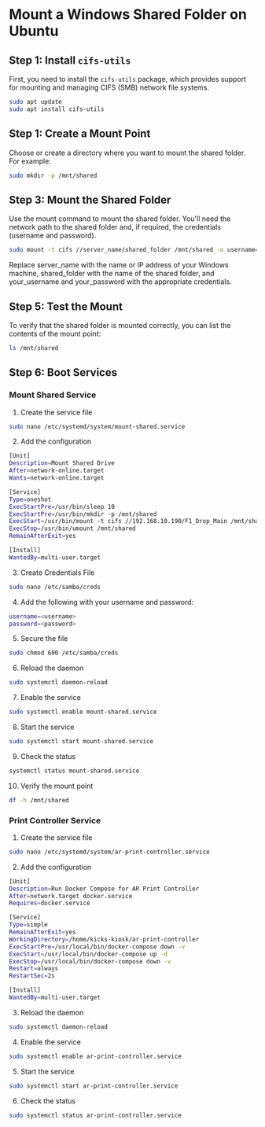 # Mount a Windows Shared Folder on Ubuntu

## Step 1: Install `cifs-utils`

First, you need to install the `cifs-utils` package, which provides support for mounting and managing CIFS (SMB) network file systems.

```bash
sudo apt update
sudo apt install cifs-utils
```

## Step 1: Create a Mount Point
Choose or create a directory where you want to mount the shared folder. For example:

```bash
sudo mkdir -p /mnt/shared
```

## Step 3: Mount the Shared Folder
Use the mount command to mount the shared folder. You'll need the network path to the shared folder and, if required, the credentials (username and password).

```bash
sudo mount -t cifs //server_name/shared_folder /mnt/shared -o username=your_username,password=your_password
```
Replace server_name with the name or IP address of your Windows machine, shared_folder with the name of the shared folder, and your_username and your_password with the appropriate credentials.

## Step 5: Test the Mount
To verify that the shared folder is mounted correctly, you can list the contents of the mount point:

```bash
ls /mnt/shared
```

## Step 6: Boot Services
### Mount Shared Service
1. Create the service file

```bash
sudo nano /etc/systemd/system/mount-shared.service
```

2. Add the configuration
```bash
[Unit]
Description=Mount Shared Drive
After=network-online.target
Wants=network-online.target

[Service]
Type=oneshot
ExecStartPre=/usr/bin/sleep 10
ExecStartPre=/usr/bin/mkdir -p /mnt/shared
ExecStart=/usr/bin/mount -t cifs //192.168.10.190/F1_Drop_Main /mnt/shared -o credentials=/etc/samba/creds,uid=1000,gid=1000,iocharset=utf8,vers=3.0 --verbose
ExecStop=/usr/bin/umount /mnt/shared
RemainAfterExit=yes

[Install]
WantedBy=multi-user.target
```

3. Create Credentials File
```bash
sudo nano /etc/samba/creds
```

4. Add the following with your username and password:
```bash
username=<username>
password=<password>
```

5. Secure the file
```bash
sudo chmod 600 /etc/samba/creds
```

6. Reload the daemon

```bash
sudo systemctl daemon-reload
```

7. Enable the service

```bash
sudo systemctl enable mount-shared.service
```

8. Start the service

```bash
sudo systemctl start mount-shared.service
```

9. Check the status
```bash
systemctl status mount-shared.service
```

10. Verify the mount point
```bash
df -h /mnt/shared
```



### Print Controller Service
1. Create the service file

```bash
sudo nano /etc/systemd/system/ar-print-controller.service
```

2. Add the configuration
```bash
[Unit]
Description=Run Docker Compose for AR Print Controller
After=network.target docker.service
Requires=docker.service

[Service]
Type=simple
RemainAfterExit=yes
WorkingDirectory=/home/kicks-kiosk/ar-print-controller
ExecStartPre=/usr/local/bin/docker-compose down -v
ExecStart=/usr/local/bin/docker-compose up -d
ExecStop=/usr/local/bin/docker-compose down -v
Restart=always
RestartSec=2s

[Install]
WantedBy=multi-user.target
```

3. Reload the daemon

```bash
sudo systemctl daemon-reload
```

4. Enable the service

```bash
sudo systemctl enable ar-print-controller.service
```

5. Start the service

```bash
sudo systemctl start ar-print-controller.service
```

6. Check the status
```bash
sudo systemctl status ar-print-controller.service
```
